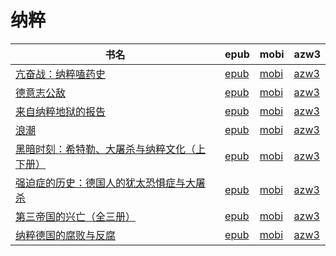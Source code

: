 # 纳粹

| 书名 | epub | mobi | azw3 |
| --- | --- | --- | --- |
| [亢奋战：纳粹嗑药史](http://ct.dalanmei.com/f/31084289-577383789-fab80d) | [epub](http://ct.dalanmei.com/f/31084289-577383789-fab80d) | [mobi](http://ct.dalanmei.com/f/31084289-577376310-dee4ec) | [azw3](http://ct.dalanmei.com/f/31084289-577384249-8466ab) |
| [德意志公敌](http://ct.dalanmei.com/f/31084289-572120285-2bf7fd) | [epub](http://ct.dalanmei.com/f/31084289-572120285-2bf7fd) | [mobi](http://ct.dalanmei.com/f/31084289-571647578-267a28) | [azw3](http://ct.dalanmei.com/f/31084289-572180584-b76695) |
| [来自纳粹地狱的报告](http://ct.dalanmei.com/f/31084289-571810900-0afdb7) | [epub](http://ct.dalanmei.com/f/31084289-571810900-0afdb7) | [mobi](http://ct.dalanmei.com/f/31084289-571541835-c69759) | [azw3](http://ct.dalanmei.com/f/31084289-572196380-04fab9) |
| [浪潮](None) | [epub](None) | [mobi](None) | [azw3](None) |
| [黑暗时刻：希特勒、大屠杀与纳粹文化（上下册）](http://ct.dalanmei.com/f/31084289-571779610-be52df) | [epub](http://ct.dalanmei.com/f/31084289-571779610-be52df) | [mobi](http://ct.dalanmei.com/f/31084289-571523400-e5b02b) | [azw3](http://ct.dalanmei.com/f/31084289-571879452-844ebb) |
| [强迫症的历史：德国人的犹太恐惧症与大屠杀](None) | [epub](None) | [mobi](None) | [azw3](None) |
| [第三帝国的兴亡（全三册）](None) | [epub](None) | [mobi](None) | [azw3](None) |
| [纳粹德国的腐败与反腐](http://ct.dalanmei.com/f/31084289-571787666-435a4b) | [epub](http://ct.dalanmei.com/f/31084289-571787666-435a4b) | [mobi](http://ct.dalanmei.com/f/31084289-571454437-472d94) | [azw3](http://ct.dalanmei.com/f/31084289-571888092-668a0f) |
